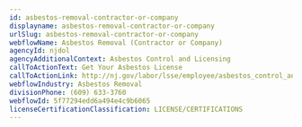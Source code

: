 ```yaml
---
id: asbestos-removal-contractor-or-company
displayname: asbestos-removal-contractor-or-company
urlSlug: asbestos-removal-contractor-or-company
webflowName: Asbestos Removal (Contractor or Company)
agencyId: njdol
agencyAdditionalContext: Asbestos Control and Licensing
callToActionText: Get Your Asbestos License
callToActionLink: http://nj.gov/labor/lsse/employee/asbestos_control_and_licensing.html
webflowIndustry: Asbestos Removal
divisionPhone: (609) 633-3760
webflowId: 5f77294edd6a494e4c9b6065
licenseCertificationClassification: LICENSE/CERTIFICATIONS
---
```

